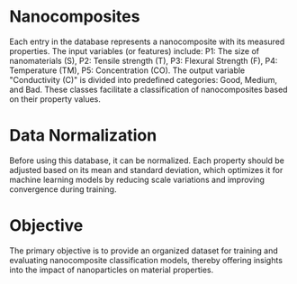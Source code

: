 # Nanocomposites
Each entry in the database represents a nanocomposite with its measured properties. The input variables (or features) include:
P1: The size of nanomaterials  (S),
P2: Tensile strength (T),
P3: Flexural Strength (F),
P4: Temperature (TM),
P5: Concentration (CO).
The output variable "Conductivity (C)" is divided into predefined categories: Good, Medium, and Bad. These classes facilitate a classification of nanocomposites based on their property values.
#  Data Normalization
Before using this database, it can be normalized. Each property should be adjusted based on its mean and standard deviation, which optimizes it for machine learning models by reducing scale variations and improving convergence during training.
#  Objective
The primary objective is to provide an organized dataset for training and evaluating nanocomposite classification models, thereby offering insights into the impact of nanoparticles on material properties.
